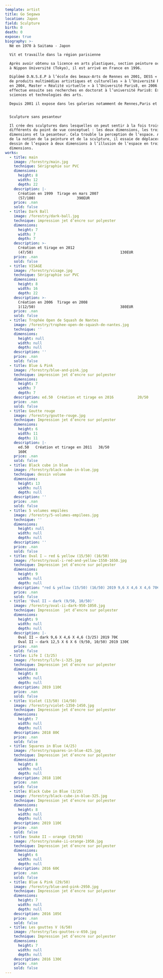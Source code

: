 ```yaml
---
template: artist
title: Go Segawa
location: Japon
field: Sculpture
birth: 0
death: 0
expose: true
biography: >-
  Né en 1970 à Saitama - Japon

  Vit et travaille dans la région parisienne

  Après avoir obtenu sa licence en arts plastiques, section peinture occidentale
  à Nippon Université (Tokyo), il est arrivé en France en 1996.

  Diplômé D.N.S.E.P à l’école des beaux-Arts de Rennes en 2001, DESS « créateurs
  de produits multimédias artistiques et culturelles » à l’Université Rennes 2
  en 2004, Master « Réalité virtuelle » à l’Université Paris8, en 2006. Il
  effectue ensuite ses recherches en doctorat à l’université Paris8: Esthétique
  sciences et technologies des arts.

  Depuis 2001 il expose dans les galeries notamment de Rennes,Paris et Tokyo.


  Sculpture sans pesanteur

  Il crée des sculptures dans lesquelles on peut sentir à la fois trois éléments
  différents du point de vue conceptuel : les deux dimensions, les trois
  dimensions et la pesanteur. Cela trouble la perception de l’espace. A partir
  de la notion de la peinture et de la sculpture, il essaie de déplacer le
  dessin de l’espace à deux dimensions à l’illusion de l’espace en trois
  dimensions.
works:
  - title: main
    image: /forestry/main.jpg
    technique: Sérigraphie sur PVC
    dimensions:
      height: 8
      width: 12
      depth: 22
    description: |-
      Création en 1999  Tirage en mars 2007             
      (57/100)                   390EUR
    price: .nan
    sold: false
  - title: Dark Ball
    image: /forestry/dark-ball.jpg
    technique: impression jet d’encre sur polyester
    dimensions:
      height: 7
      width: 7
      depth: 7
    description: >-
      Création et tirage en 2012                       
      (47/50)                                        130EUR
    price: .nan
    sold: false
  - title: VISAGE
    image: /forestry/visage.jpg
    technique: Sérigraphie sur PVC
    dimensions:
      height: 8
      width: 16
      depth: 22
    description: >-
      Création en 2006  Tirage en 2008                     
      1(12/50)                                       380EUR
    price: .nan
    sold: false
  - title: Trophée Open de Squash de Nantes
    image: /forestry/trophee-open-de-squash-de-nantes.jpg
    technique: ''
    dimensions:
      height: null
      width: null
      depth: null
    description: ''
    price: .nan
    sold: false
  - title: Blue & Pink
    image: /forestry/blue-and-pink.jpg
    technique: impression jet d’encre sur polyester
    dimensions:
      height: 7
      width: 7
      depth: 7
    description: ed.50  Création et tirage en 2016           20/50
    price: .nan
    sold: false
  - title: Goutte rouge
    image: /forestry/goutte-rouge.jpg
    technique: Impression jet d’encre sur polyester
    dimensions:
      height: 6
      width: 11
      depth: 11
    description: |-
      ed.50   Création et tirage en 2011   38/50
      160€
    price: .nan
    sold: false
  - title: Black cube in blue
    image: /forestry/black-cube-in-blue.jpg
    technique: dessin volume
    dimensions:
      height: 13
      width: null
      depth: null
    description: ''
    price: .nan
    sold: false
  - title: 5 volumes empilées
    image: /forestry/5-volumes-empilees.jpg
    technique: ''
    dimensions:
      height: null
      width: null
      depth: null
    description: ''
    price: .nan
    sold: false
  - title: Oval I – red & yellow (15/50) (16/50)
    image: /forestry/oval-i-red-and-yellow-1550-1650.jpg
    technique: Impression jet d’encre sur polyester
    dimensions:
      height: 9
      width: null
      depth: null
    description: "red & yellow (15/50) (16/50) 2019 9,6 X 4,6 X 4,6 70€\nred & yellow (3/25)\t2019 12,5 X 6 X 6 130€"
    price: .nan
    sold: false
  - title: 'Oval II – dark (9/50, 10/50)'
    image: /forestry/oval-ii-dark-950-1050.jpg
    technique: Impression  jet d’encre sur polyester
    dimensions:
      height: 9
      width: null
      depth: null
    description: |-
      Oval II – dark 9,6 X 4,6 X 4,6 (3/25) 2019 70€
      Oval II – dark 12,5 X 6 X 6 (9/50, 10/50) 2019 130€
    price: .nan
    sold: false
  - title: Life I (3/25)
    image: /forestry/life-i-325.jpg
    technique: Impression jet d’encre sur polyester
    dimensions:
      height: 8
      width: null
      depth: null
    description: 2019 110€
    price: .nan
    sold: false
  - title: Violet (13/50) (14/50)
    image: /forestry/violet-1350-1450.jpg
    technique: Impression jet d’encre sur polyester
    dimensions:
      height: 7
      width: null
      depth: null
    description: 2018 80€
    price: .nan
    sold: false
  - title: Squares in Blue (4/25)
    image: /forestry/squares-in-blue-425.jpg
    technique: Impression jet d’encre sur polyester
    dimensions:
      height: 8
      width: null
      depth: null
    description: 2018 110€
    price: .nan
    sold: false
  - title: Black Cube in Blue (3/25)
    image: /forestry/black-cube-in-blue-325.jpg
    technique: Impression jet d’encre sur polyester
    dimensions:
      height: 8
      width: null
      depth: null
    description: 2019 110€
    price: .nan
    sold: false
  - title: Snake II – orange (19/50)
    image: /forestry/snake-ii-orange-1950.jpg
    technique: Impression jet d’encre sur polyester
    dimensions:
      height: 6
      width: null
      depth: null
    description: 2016 60€
    price: .nan
    sold: false
  - title: Blue & Pink (29/50)
    image: /forestry/blue-and-pink-2950.jpg
    technique: Impression jet d’encre sur polyester
    dimensions:
      height: 7
      width: null
      depth: null
    description: 2016 105€
    price: .nan
    sold: false
  - title: Les gouttes V (6/50)
    image: /forestry/les-gouttes-v-650.jpg
    technique: Impression jet d’encre sur polyester
    dimensions:
      height: 7
      width: null
      depth: null
    description: 2016 130€
    price: .nan
    sold: false
---
```


